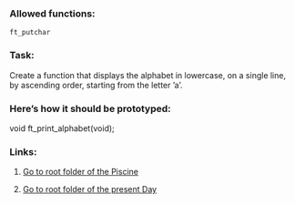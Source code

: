 ### Allowed functions:
`ft_putchar`

### Task:
Create a function that displays the alphabet in lowercase, on a single line, by ascending order, starting from the letter ’a’.


### Here’s how it should be prototyped:
void ft_print_alphabet(void);


### Links:
1. [Go to root folder of the Piscine](https://github.com/Eyedropping/C/tree/master/Piscine_C_21_School)

1. [Go to root folder of the present Day](https://github.com/Eyedropping/C/tree/master/Piscine_C_21_School/Day02)
